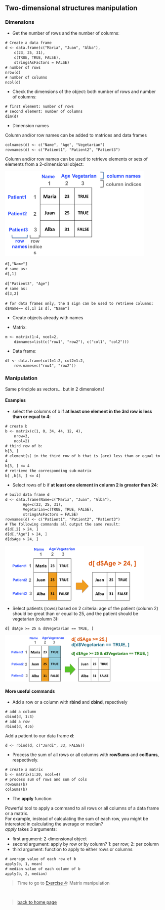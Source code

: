 <h2>Two-dimensional structures manipulation</h2>

<h3>Dimensions</h3>

* Get the number of rows and the number of columns:

```{r}
# Create a data frame
d <- data.frame(c("Maria", "Juan", "Alba"),
	c(23, 25, 31),
	c(TRUE, TRUE, FALSE),
	stringsAsFactors = FALSE)
# number of rows
nrow(d)
# number of columns
ncol(d)
```

* Check the dimensions of the object: both number of rows and number of columns:

```{r}
# first element: number of rows
# second element: number of columns
dim(d)
```

* Dimension names

Column and/or row names can be added to matrices and data frames

```{r}
colnames(d) <- c("Name", "Age", "Vegetarian")
rownames(d) <- c("Patient1", "Patient2", "Patient3")
```

Column and/or row names can be used to retrieve elements or sets of elements from a 2-dimensional object:

<img src="df_names.png" width="450"/>


```{r}
d[,"Name"]
# same as:
d[,1]

d["Patient3", "Age"]
# same as:
d[3,2]

# for data frames only, the $ sign can be used to retrieve columns:
d$Name== d[,1] is d[, "Name"]

```

* Create objects already with names

 * Matrix:

```{r}
m <- matrix(1:4, ncol=2, 
	dimnames=list(c("row1", "row2"), c("col1", "col2")))
```

 * Data frame:

```{r}
df <- data.frame(col1=1:2, col2=1:2, 
	row.names=c("row1", "row2"))
```

<h3>Manipulation</h3>

Same principle as vectors... but in 2 dimensions!
<br>

<h4>Examples</h4>

 + select the columns of b if **at least one element in the 3rd row is less than or equal to 4**:

```{r}
# create b
b <- matrix(c(1, 0, 34, 44, 12, 4), 
	nrow=3, 
	ncol=2)
# third row of b:
b[3, ]
# element(s) in the third row of b that is (are) less than or equal to 4
b[3, ] <= 4
# retrieve the corresponding sub-matrix
b[ ,b[3, ] <= 4]
```
 
 + Select rows of b if **at least one element in column 2 is greater than 24**:

```{r}
# build data frame d
d <- data.frame(Name=c("Maria", "Juan", "Alba"), 
        Age=c(23, 25, 31),
        Vegetarian=c(TRUE, TRUE, FALSE),
        stringsAsFactors = FALSE)
rownames(d) <- c("Patient1", "Patient2", "Patient3")
# The following commands all output the same result:
d[d[,2] > 24, ]
d[d[,"Age"] > 24, ]
d[d$Age > 24, ]
```

<img src="images/df_col2.png" width="450"/>

 + Select patients (rows) based on 2 criteria: age of the patient (column 2) should be great than or equal to 25, and the patient should be vegetarian (column 3):

```{r}
d[ d$Age >= 25 & d$Vegetarian == TRUE, ]
```

<img src="df_col2_col3.png" width="550"/>

<h4>More useful commands</h4>

* Add a row or a column with **rbind** and **cbind**, repsctively

```{r}
# add a column
cbind(d, 1:3)
# add a row
rbind(d, 4:6)
```

Add a patient to our data frame **d**:

```{r}
d <- rbind(d, c("Jordi", 33, FALSE))
```

* Process the sum of all rows or all columns with **rowSums** and **colSums**, respectively.

```{r}
# create a matrix
b <- matrix(1:20, ncol=4)
# process sum of rows and sum of cols
rowSums(b)
colSums(b)
```

* The **apply** function

Powerful tool to apply a command to all rows or all columns of a data frame or a matrix.<br>
For example, instead of calculating the sum of each row, you might be interested in calculating the average or median?
<br>
*apply* takes 3 arguments:
- first argument: 2-dimensional object
- second argument: apply by row or by column? 1: per row; 2: per column
- third argument: function to apply to either rows or columns

```{r}
# average value of each row of b
apply(b, 1, mean)
# median value of each column of b
apply(b, 2, median)
```

> Time to go to [Exercise 4](https://sbcrg.github.io/CRG_RIntroduction/exercise4): Matrix manipulation
<br>

> [back to home page](https://sbcrg.github.io/CRG_RIntroduction)

